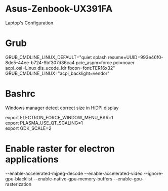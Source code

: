 # Asus-Zenbook-UX391FA
Laptop's Configuration



# Grub

GRUB_CMDLINE_LINUX_DEFAULT="quiet splash resume=UUID=993e46f0-8de5-44ee-b724-9bf307d36ca4 pcie_aspm=force pci=noaer acpi_osi=Linux dis_ucode_ldr fbcon=font:TER16x32"  
GRUB_CMDLINE_LINUX="acpi_backlight=vendor"  


# Bashrc
Windows manager detect correct size in HiDPI display  

export ELECTRON_FORCE_WINDOW_MENU_BAR=1  
export PLASMA_USE_QT_SCALING=1  
export GDK_SCALE=2  


# Enable raster for electron applications

--enable-accelerated-mjpeg-decode --enable-accelerated-video --ignore-gpu-blacklist --enable-native-gpu-memory-buffers --enable-gpu-rasterization
 